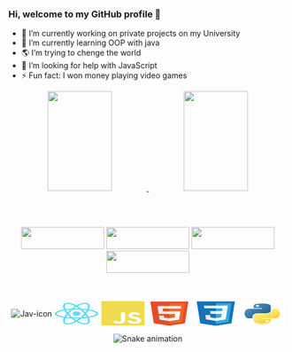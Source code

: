 ### Hi, welcome to my GitHub profile 👋

- 🔭 I’m currently working on private projects on my University
- 🌱 I’m currently learning OOP with java
- 🌎 I’m trying to chenge the world 
- 🤔 I’m looking for help with JavaScript
- ⚡ Fun fact: I won money playing video games

<div align="center">
  <a href="https://github.com/IgorMariano25">
  <img height="180em" width="48%" src="https://github-readme-stats.vercel.app/api?username=IgorMariano25&show_icons=true&theme=github_dark&include_all_commits=true&count_private=true"/>
  <img height="180em" width="48%"src="https://github-readme-stats.vercel.app/api/top-langs/?username=IgorMariano25&layout=compact&langs_count=7&theme=github_dark&"/>

<br><br>
<div>

  <a href="https://instagram.com/igor.mariano_" target="_blank"><img height="40" width="150" src="https://img.shields.io/badge/-Instagram-%23E4405F?style=for-the-badge&logo=instagram&logoColor=white" target="_blank"></a>
  <a href = "mailto:igor-mariano@outlook.com"><img height="40" width="150" src="https://img.shields.io/badge/-outlook-%23333?style=for-the-badge&logo=gmail&logoColor=white" target="_blank"></a>
  <a href="https://www.linkedin.com/in/https://www.linkedin.com/in/igormarianodev/" target="_blank"><img height="40" width="150" src="https://img.shields.io/badge/-LinkedIn-%230077B5?style=for-the-badge&logo=linkedin&logoColor=white" target="_blank"></a>
  <a href="https://gitlab.com/IgorMariano25"><img height="40" width="150" src="https://img.shields.io/badge/GitLab-330F63?style=for-the-badge&logo=gitlab&logoColor=white"></a>
 </div>
 
  <br><br>
  <img align="center" alt="Jav-icon" height="45" width="80" src="https://cdn.jsdelivr.net/gh/devicons/devicon/icons/java/java-original.svg" />
  <img align="center" alt="React-icon" height="45" width="80" src="https://raw.githubusercontent.com/devicons/devicon/master/icons/react/react-original.svg">
  <img align="center" alt="Js-icon" height="45" width="80" src="https://raw.githubusercontent.com/devicons/devicon/master/icons/javascript/javascript-plain.svg">
  <img align="center" alt="HTML-icon" height="45" width="80" src="https://raw.githubusercontent.com/devicons/devicon/master/icons/html5/html5-original.svg">
  <img align="center" alt="CSS-icon" height="45" width="80" src="https://raw.githubusercontent.com/devicons/devicon/master/icons/css3/css3-original.svg">
  <img align="center" alt="Python-icon" height="45" width="80" src="https://raw.githubusercontent.com/devicons/devicon/master/icons/python/python-original.svg">
 
   ![Snake animation](https://github.com/IgorMariano25/IgorMariano25/blob/output/github-contribution-grid-snake.svg)
</div>
